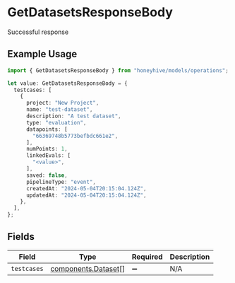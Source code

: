 # GetDatasetsResponseBody

Successful response

## Example Usage

```typescript
import { GetDatasetsResponseBody } from "honeyhive/models/operations";

let value: GetDatasetsResponseBody = {
  testcases: [
    {
      project: "New Project",
      name: "test-dataset",
      description: "A test dataset",
      type: "evaluation",
      datapoints: [
        "66369748b5773befbdc661e2",
      ],
      numPoints: 1,
      linkedEvals: [
        "<value>",
      ],
      saved: false,
      pipelineType: "event",
      createdAt: "2024-05-04T20:15:04.124Z",
      updatedAt: "2024-05-04T20:15:04.124Z",
    },
  ],
};
```

## Fields

| Field                                                      | Type                                                       | Required                                                   | Description                                                |
| ---------------------------------------------------------- | ---------------------------------------------------------- | ---------------------------------------------------------- | ---------------------------------------------------------- |
| `testcases`                                                | [components.Dataset](../../models/components/dataset.md)[] | :heavy_minus_sign:                                         | N/A                                                        |